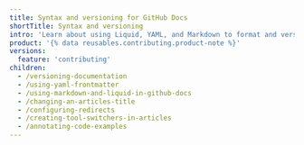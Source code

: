 ```yaml
---
title: Syntax and versioning for GitHub Docs
shortTitle: Syntax and versioning
intro: 'Learn about using Liquid, YAML, and Markdown to format and version GitHub''s documentation.'
product: '{% data reusables.contributing.product-note %}'
versions:
  feature: 'contributing'
children:
  - /versioning-documentation
  - /using-yaml-frontmatter
  - /using-markdown-and-liquid-in-github-docs
  - /changing-an-articles-title
  - /configuring-redirects
  - /creating-tool-switchers-in-articles
  - /annotating-code-examples
---
```

